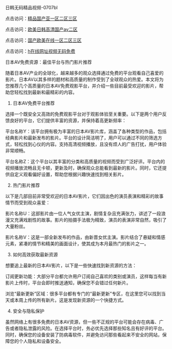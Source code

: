 日韩无码精品视频-0707bl


点击访问：<a href="https://bered.pages.dev/">精品国产亚一区二区三区</a>

点击访问：<a href="https://rtj-3zo.pages.dev/">欧美日韩高清国产aⅴ二区</a>

点击访问：<a href="https://gfd-5xg.pages.dev/">国产欧美在线一区二区三区</a>

点击访问：<a href="https://bsdf-5f5.pages.dev/">h在线网址视频无码免费</a>


日本AV免费资源：最佳平台与热门影片推荐

随着日本AV产业的全球化，越来越多的观众选择通过免费的平台观看自己喜爱的影片。日本AV以其多样的题材和高质量的制作受到了全球观众的热爱。本文将为您推荐几个高质量的日本AV免费观影平台，并介绍一些目前最受欢迎的影片，帮助您轻松找到最新和最精彩的内容。

1. 日本AV免费平台推荐

选择一个既安全又高效的免费观影平台对于观影体验至关重要。以下是两个用户反馈良好的平台，它们提供丰富的资源，并保持着高更新频率：

平台名称Y：该平台拥有极为丰富的日本AV影片库，涵盖了各种类型的作品，包括经典影片和最新发布的影片。平台的设计简洁明了，用户可以通过不同的筛选方式，轻松找到心仪的内容。支持高清视频播放，且没有烦人的广告打扰，用户体验非常顺畅。

平台名称Z：这个平台以其丰富的分类和高质量的视频而受到广泛好评。平台内的视频播放流畅且无卡顿，更新及时，确保观众总能看到最新的影片。同时，它还提供自定义观看偏好设置，帮助您根据兴趣快速找到相关影片。

2. 热门影片推荐

以下是几部目前非常受欢迎的日本AV影片，它们因出色的演员表演和精彩的故事情节而受到观众喜爱：

影片名称U：这部影片由一位人气女优主演，剧情复杂且充满张力，讲述了一段浪漫又充满戏剧性的故事。影片的拍摄手法极为精致，演员的表演非常自然，吸引了大量粉丝。

影片名称V：这是一部全新发布的作品，由新晋女优主演。影片结合了悬疑和情感元素，紧凑的情节和精美的画面设计，使其成为本月最热门的影片之一。

3. 如何高效获取最新资源

想要追上最新的日本AV影片，以下是一些快速找到新资源的方法：

订阅更新功能：大部分平台都允许用户订阅自己喜欢的类别或演员，这样每当有新影片上传时，平台会即时推送通知，确保您不会错过任何新片。

浏览“最新更新”区域：很多平台都有专门的“最新更新”专区，在这里您可以找到当天或本周上传的所有新片。这是发现新资源的一个快捷方式。

4. 安全与隐私保护

虽然网络上有很多免费的日本AV资源，但一些不正规的平台可能会存在病毒、广告或者隐私泄露的风险。在选择平台时，务必优先选择那些知名且有好评的平台。同时，确保您的设备安装了防病毒软件，并避免访问那些看起来不安全的网站，保障您的个人隐私和设备安全。

<span style="display:none;">[Canonical link]( https://github.com/bl070725/12372 ）</span>
